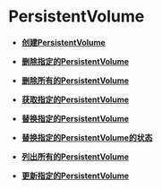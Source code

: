# PersistentVolume<a name="cce_02_0075"></a>

-   **[创建PersistentVolume](创建PersistentVolume-0.md)**  

-   **[删除指定的PersistentVolume](删除指定的PersistentVolume.md)**  

-   **[删除所有的PersistentVolume](删除所有的PersistentVolume.md)**  

-   **[获取指定的PersistentVolume](获取指定的PersistentVolume.md)**  

-   **[替换指定的PersistentVolume](替换指定的PersistentVolume.md)**  

-   **[替换指定的PersistentVolume的状态](替换指定的PersistentVolume的状态.md)**  

-   **[列出所有的PersistentVolume](列出所有的PersistentVolume.md)**  

-   **[更新指定的PersistentVolume](更新指定的PersistentVolume.md)**  


